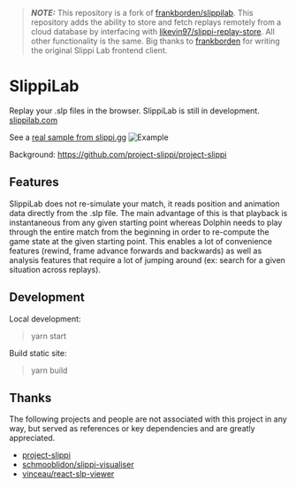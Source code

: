 > **_NOTE:_** This repository is a fork of [frankborden/slippilab](https://github.com/frankborden/slippilab). This repository adds the ability to store and fetch replays remotely from a cloud database by interfacing with [likevin97/slippi-replay-store](https://github.com/likevin97/slippi-replay-store). All other functionality is the same. Big thanks to [frankborden](https://github.com/frankborden) for writing the original Slippi Lab frontend client.

# SlippiLab

Replay your .slp files in the browser. SlippiLab is still in development.
[slippilab.com](https://www.slippilab.com)

See a [real sample from slippi.gg](<https://www.slippilab.com/?replayUrl=https://storage.googleapis.com/slippi.appspot.com/replays/115097/NA%20Final%20Bracket-201122_2005_Fox_vs_Falco_(PS).slp>)
![Example](screenshot.png)

Background: https://github.com/project-slippi/project-slippi

## Features

SlippiLab does not re-simulate your match, it reads position and animation data directly from the .slp file. The main advantage of this is that playback is instantaneous from any given starting point whereas Dolphin needs to play through the entire match from the beginning in order to re-compute the game state at the given starting point. This enables a lot of convenience features (rewind, frame advance forwards and backwards) as well as analysis features that require a lot of jumping around (ex: search for a given situation across replays).

## Development

Local development:

> yarn start

Build static site:

> yarn build

## Thanks

The following projects and people are not associated with this project in any way, but served as references or key dependencies and are greatly appreciated.

- [project-slippi](https://github.com/project-slippi)
- [schmooblidon/slippi-visualiser](https://github.com/schmooblidon/slippi-visualiser)
- [vinceau/react-slp-viewer](https://github.com/vinceau/react-slp-viewer)
